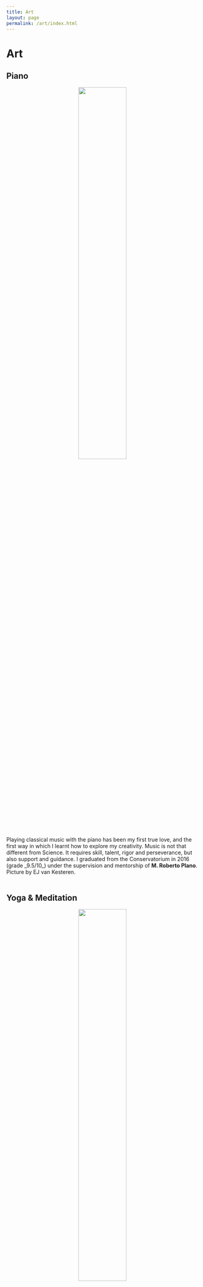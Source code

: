 ```yaml
---
title: Art
layout: page
permalink: /art/index.html
---
```


Art
======


Piano
----

<p align="center">
<img src="{{site.url}}/assets/images/valeria_piano.jpeg" width="50%" height="50%"> 
</p>
Playing classical music with the piano has been my first true love, and the first way in which I learnt how to explore my creativity. 
Music is not that different from Science. It requires skill, talent, rigor and perseverance, but also support and guidance. 
I graduated from the Conservatorium in 2016 (grade _9.5/10_) under the supervision and mentorship of <b>M. Roberto Plano</b>.
<br>
Picture by EJ van Kesteren. 
<br><br>


Yoga & Meditation
----

<p align="center">
<img src="{{site.url}}/assets/images/valeria_yoga.jpeg" width="50%" height="50%"> 
</p>
I practice meditation (Advaita philosophy) and Ashtanga yoga daily. As Science offers the possibility to discover the world 'outside', meditation 
is to me the discovery of the world 'inside'. 

<br>
Picture in the beautiful Italian Alps by Eelco Meerdink. 
<br><br>

New hobbies
----

<p align="center">
<img src="{{site.url}}/assets/images/gaia.jpg" width="50%" height="50%"> 
</p>
Drawing of my little niece, Gaia. 
<br><br>
Gaia is a big inspiration for me. When she was born, I made her a <b>lullaby</b> - my first piece ever! To listen to it, click [here](/assets/Gaia.mp3). 
Big thanks to Dirk Jan Ardesh for recording with me.
